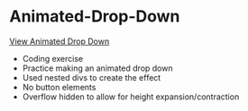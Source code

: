# Animated-Drop-Down

[View Animated Drop Down](https://brixsta.github.io/Animated-Drop-Down/)

- Coding exercise
- Practice making an animated drop down
- Used nested divs to create the effect
- No button elements
- Overflow hidden to allow for height expansion/contraction
